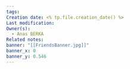 ```yaml
---
tags: 
Creation date: <% tp.file.creation_date() %>
Last modification: 
Owner(s):
  - Anas BERKA
Related notes: 
banner: "[[FriendsBanner.jpg]]"
banner_x: 0
banner_y: 0.546
---
```

